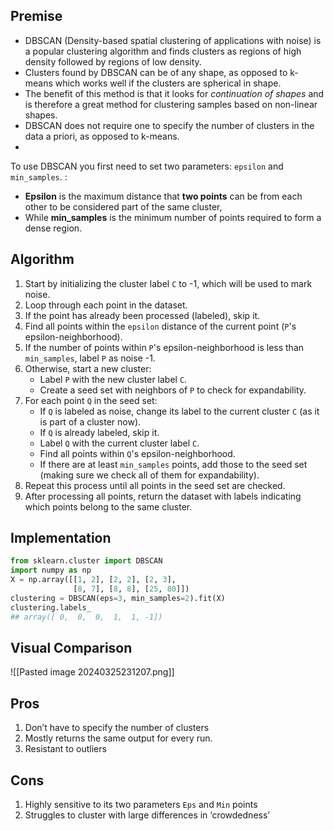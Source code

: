 ## Premise
- DBSCAN (Density-based spatial clustering of applications with noise) is a popular clustering algorithm and finds clusters as regions of high density followed by regions of low density.
- Clusters found by DBSCAN can be of any shape, as opposed to k-means which works well if the clusters are spherical in shape.
- The benefit of this method is that it looks for _continuation of shapes_ and is therefore a great method for clustering samples based on non-linear shapes.
- DBSCAN does not require one to specify the number of clusters in the data a priori, as opposed to k-means.
- 
To use DBSCAN you first need to set two parameters: `epsilon` and `min_samples`. :

- **Epsilon** is the maximum distance that **two points** can be from each other to be considered part of the same cluster,
- While **min_samples** is the minimum number of points required to form a dense region.

## Algorithm

1. Start by initializing the cluster label `C` to -1, which will be used to mark noise.
2. Loop through each point in the dataset.
3. If the point has already been processed (labeled), skip it.
4. Find all points within the `epsilon` distance of the current point (`P`'s epsilon-neighborhood).
5. If the number of points within `P`'s epsilon-neighborhood is less than `min_samples`, label `P` as noise -1.
6. Otherwise, start a new cluster:
    - Label `P` with the new cluster label `C`.
    - Create a seed set with neighbors of `P` to check for expandability.
7. For each point `Q` in the seed set:
    - If `Q` is labeled as noise, change its label to the current cluster `C` (as it is part of a cluster now).
    - If `Q` is already labeled, skip it.
    - Label `Q` with the current cluster label `C`.
    - Find all points within `Q`'s epsilon-neighborhood.
    - If there are at least `min_samples` points, add those to the seed set (making sure we check all of them for expandability).
8. Repeat this process until all points in the seed set are checked.
9. After processing all points, return the dataset with labels indicating which points belong to the same cluster.

## Implementation

```Python
from sklearn.cluster import DBSCAN
import numpy as np
X = np.array([[1, 2], [2, 2], [2, 3],
              [8, 7], [8, 8], [25, 80]])
clustering = DBSCAN(eps=3, min_samples=2).fit(X)
clustering.labels_
## array([ 0,  0,  0,  1,  1, -1])
```

## Visual Comparison

![[Pasted image 20240325231207.png]]
## Pros
1. Don’t have to specify the number of clusters
2. Mostly returns the same output for every run.
3. Resistant to outliers

## Cons
1. Highly sensitive to its two parameters `Eps` and `Min` points
2. Struggles to cluster with large differences in ‘crowdedness’

